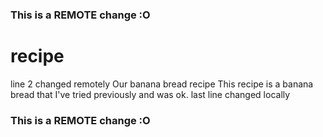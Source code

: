 ### This is a REMOTE change :O
# recipe
line 2 changed remotely
Our banana bread recipe
This recipe is a banana bread that I've tried previously and was ok.
last line changed locally
### This is a REMOTE change :O
